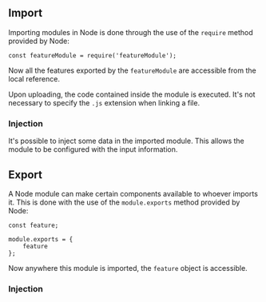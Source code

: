 ## Import
Importing modules in Node is done through the use of the `require` method provided by Node:
```Node
const featureModule = require('featureModule');
```
Now all the features exported by the `featureModule` are accessible from the local reference.

Upon uploading, the code contained inside the module is executed.
It's not necessary to specify the `.js` extension when linking a file.
### Injection
It's possible to inject some data in the imported module. This allows the module to be configured with the input information.

## Export
A Node module can make certain components available to whoever imports it. This is done with the use of the `module.exports` method provided by Node:
```Node
const feature;

module.exports = {
	feature
};
```
Now anywhere this module is imported, the `feature` object is accessible.

### Injection